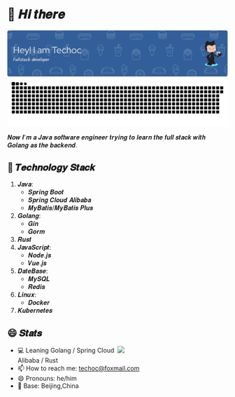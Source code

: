 # 👋 𝑯𝒊 𝒕𝒉𝒆𝒓𝒆 

![octocat](dist/github-header-image.png)
<picture>
  <source media="(prefers-color-scheme: dark)" srcset="github-snake-dark.svg" />
  <source media="(prefers-color-scheme: light)" srcset="github-snake.svg" />
  <img alt="github-snake" src="github-snake.svg" />
</picture>

𝑵𝒐𝒘 𝑰'𝒎 𝒂 𝑱𝒂𝒗𝒂 𝒔𝒐𝒇𝒕𝒘𝒂𝒓𝒆 𝒆𝒏𝒈𝒊𝒏𝒆𝒆𝒓 𝒕𝒓𝒚𝒊𝒏𝒈 𝒕𝒐 𝒍𝒆𝒂𝒓𝒏 𝒕𝒉𝒆 𝒇𝒖𝒍𝒍 𝒔𝒕𝒂𝒄𝒌 𝒘𝒊𝒕𝒉 𝑮𝒐𝒍𝒂𝒏𝒈 𝒂𝒔 𝒕𝒉𝒆 𝒃𝒂𝒄𝒌𝒆𝒏𝒅.

## 📖 𝑻𝒆𝒄𝒉𝒏𝒐𝒍𝒐𝒈𝒚 𝑺𝒕𝒂𝒄𝒌
1. 𝑱𝒂𝒗𝒂:
   - 𝑺𝒑𝒓𝒊𝒏𝒈 𝑩𝒐𝒐𝒕
   - 𝑺𝒑𝒓𝒊𝒏𝒈 𝑪𝒍𝒐𝒖𝒅 𝑨𝒍𝒊𝒃𝒂𝒃𝒂
   - 𝑴𝒚𝑩𝒂𝒕𝒊𝒔/𝑴𝒚𝑩𝒂𝒕𝒊𝒔 𝑷𝒍𝒖𝒔
2. 𝑮𝒐𝒍𝒂𝒏𝒈:
   - 𝑮𝒊𝒏
   - 𝑮𝒐𝒓𝒎
3. 𝑹𝒖𝒔𝒕
4. 𝑱𝒂𝒗𝒂𝑺𝒄𝒓𝒊𝒑𝒕:
   - 𝑵𝒐𝒅𝒆.𝒋𝒔
   - 𝑽𝒖𝒆.𝒋𝒔
5. 𝑫𝒂𝒕𝒆𝑩𝒂𝒔𝒆:
   - 𝑴𝒚𝑺𝑸𝑳
   - 𝑹𝒆𝒅𝒊𝒔
6. 𝑳𝒊𝒏𝒖𝒙:
   - 𝑫𝒐𝒄𝒌𝒆𝒓
7. 𝑲𝒖𝒃𝒆𝒓𝒏𝒆𝒕𝒆𝒔


## 😄 𝑺𝒕𝒂𝒕𝒔

<img align="right" width="50%" src="https://github-readme-stats.vercel.app/api?username=techoc&show_icons=true&bg_color=DEG,9890e3,b1f4cf">

- 💻 Leaning Golang / Spring Cloud Alibaba / Rust
- 📫 How to reach me: <a href="mailto:techoc@foxmail.com">techoc@foxmail.com</a>
- 😄 Pronouns: he/him
- 🏡 Base: Beijing,China
